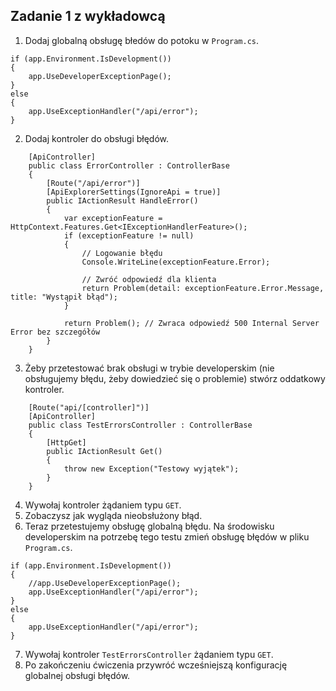 ## Zadanie 1 z wykładowcą

1. Dodaj globalną obsługę błedów do potoku w `Program.cs`.
```
if (app.Environment.IsDevelopment())
{
    app.UseDeveloperExceptionPage();
}
else
{
    app.UseExceptionHandler("/api/error");
}
```

2. Dodaj kontroler do obsługi błędów.

```
    [ApiController]
    public class ErrorController : ControllerBase
    {
        [Route("/api/error")]
        [ApiExplorerSettings(IgnoreApi = true)]
        public IActionResult HandleError()
        {
            var exceptionFeature = HttpContext.Features.Get<IExceptionHandlerFeature>();
            if (exceptionFeature != null)
            {
                // Logowanie błędu
                Console.WriteLine(exceptionFeature.Error);

                // Zwróć odpowiedź dla klienta
                return Problem(detail: exceptionFeature.Error.Message, title: "Wystąpił błąd");
            }

            return Problem(); // Zwraca odpowiedź 500 Internal Server Error bez szczegółów
        }
    }
```

3. Żeby przetestować brak obsługi w trybie developerskim (nie obsługujemy błędu, żeby dowiedzieć się o problemie) stwórz oddatkowy kontroler.

```
    [Route("api/[controller]")]
    [ApiController]
    public class TestErrorsController : ControllerBase
    {
        [HttpGet]
        public IActionResult Get()
        {
            throw new Exception("Testowy wyjątek");
        }
    }
```

4. Wywołaj kontroler żądaniem typu `GET`.
5. Zobaczysz jak wygląda nieobsłużony błąd.
6. Teraz przetestujemy obsługę globalną błędu. Na środowisku developerskim na potrzebę tego testu zmień obsługę błędów w pliku `Program.cs`.

```
if (app.Environment.IsDevelopment())
{
    //app.UseDeveloperExceptionPage();
    app.UseExceptionHandler("/api/error");
}
else
{
    app.UseExceptionHandler("/api/error");
}
```
7. Wywołaj kontroler `TestErrorsController` żądaniem typu `GET`.
8. Po zakończeniu ćwiczenia przywróć wcześniejszą konfigurację globalnej obsługi błędów.
